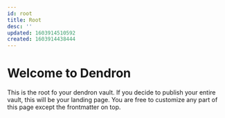 ```yaml
---
id: root
title: Root
desc: ''
updated: 1603914510592
created: 1603914438444
---
```

# Welcome to Dendron

This is the root fo your dendron vault. If you decide to publish your entire vault, this will be your landing page. You are free to customize any part of this page except the frontmatter on top. 
